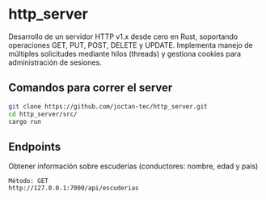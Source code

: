 # http_server
Desarrollo de un servidor HTTP v1.x desde cero en Rust, soportando operaciones GET, PUT, POST, DELETE y UPDATE. Implementa manejo de múltiples solicitudes mediante hilos (threads) y gestiona cookies para administración de sesiones.

## Comandos para correr el server
```bash
git clone https://github.com/joctan-tec/http_server.git
cd http_server/src/
cargo run
```
## Endpoints 
Obtener información sobre escuderías (conductores: nombre, edad y país) 
```
Método: GET
http://127.0.0.1:7000/api/escuderias
```
